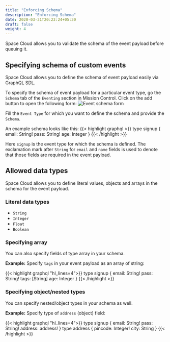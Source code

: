 ```yaml
---
title: "Enforcing Schema"
description: "Enforcing Schema"
date: 2020-03-31T20:23:24+05:30
draft: false
weight: 4
---
```


Space Cloud allows you to validate the schema of the event payload before queuing it.  

## Specifying schema of custom events

Space Cloud allows you to define the schema of event payload easily via GraphQL SDL. 

To specify the schema of event payload for a particular event type, go the `Schema` tab of the `Eventing` section in Mission Control. Click on the add button to open the following form:
![Event schema form](/images/screenshots/event-schema.png)

Fill the `Event Type` for which you want to define the schema and provide the `Schema`.

An example schema looks like this:
{{< highlight graphql >}}
type signup {
  email: String!
  pass: String!
  age: Integer 
}
{{< /highlight >}}

Here `signup` is the event type for which the schema is defined. The exclamation mark after `String` for `email` and `name` fields is used to denote that those fields are required in the event payload.

## Allowed data types

Space Cloud allows you to define literal values, objects and arrays in the schema for the event payload.

### Literal data types

- `String`
- `Integer`
- `Float`
- `Boolean`

### Specifying array

You can also specify fields of type array in your schema. 

**Example:** Specify `tags` in your event payload as an array of string:

{{< highlight graphql "hl_lines=4">}}
type signup {
  email: String!
  pass: String!
  tags: [String]
  age: Integer 
}
{{< /highlight >}}

### Specifying object/nested types

You can specify nested/object types in your schema as well. 

**Example:** Specify type of `address` (object) field:

{{< highlight graphql "hl_lines=4">}}
type signup {
  email: String!
  pass: String!
  address: address!
}
type address {
  pincode: Integer!
  city: String
}
{{< /highlight >}}
